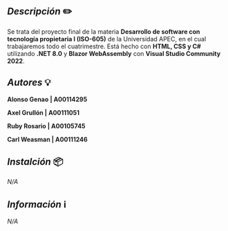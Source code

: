 ## _Descripción_ ✏️
Se trata del proyecto final de la materia **Desarrollo de software con tecnología propietaria I (ISO-605)** de la Universidad APEC, en el cual trabajaremos todo el cuatrimestre. Está hecho con **HTML, CSS y C#** utilizando **.NET 8.0** y **Blazor WebAssembly** con **Visual Studio Community 2022**.

## _Autores_ 💡
**Alonso Genao | A00114295**

**Axel Grullón | A00111051**

**Ruby Rosario | A00105745**

**Carl Weasman | A00111246**

## _Instalción_ 📦
_N/A_

## _Información_ ℹ️
_N/A_

